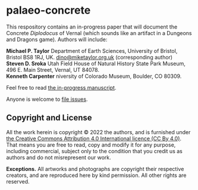 # palaeo-concrete

This respository contains an in-progress paper that will document the Concrete _Diplodocus_ of Vernal (which sounds like an artifact in a Dungeons and Dragons game). Authors will include:

**Michael P. Taylor**
Department of Earth Sciences, University of Bristol, Bristol BS8 1RJ, UK.
<dino@miketaylor.org.uk> (corresponding author)  
**Steven D. Sroka**
Utah Field House of Natural History State Park Museum, 496 E. Main Street, Vernal, UT 84078.  
**Kenneth Carpenter**
niversity of Colorado Museum, Boulder, CO 80309.

Feel free to read [the in-progress manuscript](TaylorEtAl-concrete-Diplodocus-of-Vernal.docx).

Anyone is welcome to [file issues](https://github.com/MikeTaylor/palaeo-concrete/issues).

## Copyright and License

All the work herein is copyright © 2022 the authors, and is furnished under [the Creative Commons Attribution 4.0 International licence (CC By 4.0)](https://creativecommons.org/licenses/by/4.0/). That means you are free to read, copy and modify it for any purpose, including commercial, subject only to the condition that you credit us as authors and do not misrepresent our work.

**Exceptions.**
All artworks and photographs are copyright their respective creators, and are reproduced here by kind permission. All other rights are reserved.

